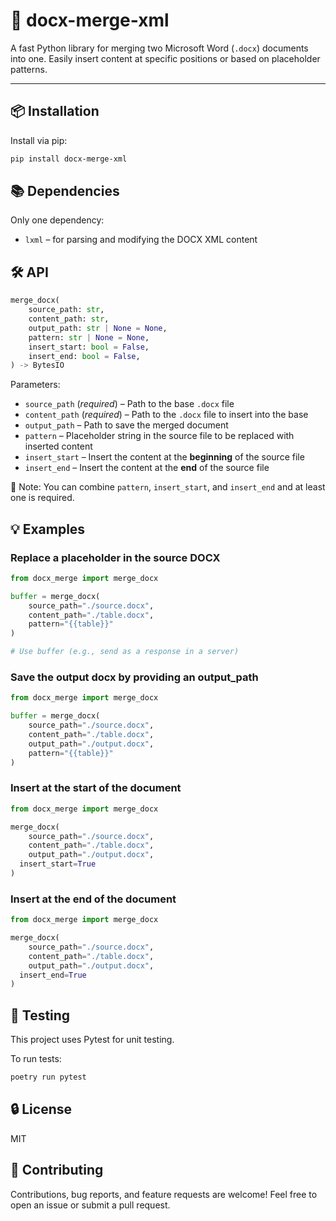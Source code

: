 # 📄 docx-merge-xml

A fast Python library for merging two Microsoft Word (`.docx`) documents into one. Easily insert content at specific positions or based on placeholder patterns.

---

## 📦 Installation

Install via pip:

```bash
pip install docx-merge-xml
```

## 📚 Dependencies

Only one dependency:

- `lxml` – for parsing and modifying the DOCX XML content

## 🛠️ API

```py
merge_docx(
	source_path: str,
	content_path: str,
	output_path: str | None = None,
	pattern: str | None = None,
	insert_start: bool = False,
	insert_end: bool = False,
) -> BytesIO
```

Parameters:

- `source_path` (_required_) – Path to the base `.docx` file
- `content_path` (_required_) – Path to the `.docx` file to insert into the base
- `output_path` – Path to save the merged document
- `pattern` – Placeholder string in the source file to be replaced with inserted content
- `insert_start` – Insert the content at the **beginning** of the source file
- `insert_end` – Insert the content at the **end** of the source file

🔔 Note: You can combine `pattern`, `insert_start`, and `insert_end` and at least one is required.

## 💡 Examples

### Replace a placeholder in the source DOCX

```py
from docx_merge import merge_docx

buffer = merge_docx(
	source_path="./source.docx",
	content_path="./table.docx",
	pattern="{{table}}"
)

# Use buffer (e.g., send as a response in a server)
```

### Save the output docx by providing an output_path

```py
from docx_merge import merge_docx

buffer = merge_docx(
	source_path="./source.docx",
	content_path="./table.docx",
	output_path="./output.docx",
	pattern="{{table}}"
)
```

### Insert at the start of the document

```py
from docx_merge import merge_docx

merge_docx(
	source_path="./source.docx",
	content_path="./table.docx",
	output_path="./output.docx",
  insert_start=True
)
```

### Insert at the end of the document

```py
from docx_merge import merge_docx

merge_docx(
	source_path="./source.docx",
	content_path="./table.docx",
	output_path="./output.docx",
  insert_end=True
)
```

## 🧪 Testing

This project uses Pytest for unit testing.

To run tests:

```bash
poetry run pytest
```

## 🔒 License

MIT

## 🤝 Contributing

Contributions, bug reports, and feature requests are welcome! Feel free to open an issue or submit a pull request.
